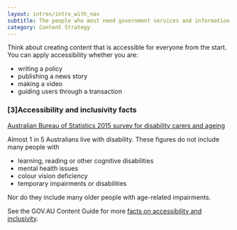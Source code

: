 ```yaml
---
layout: intros/intro_with_nav
subtitle: The people who most need government services and information often find them the hardest to use. 
category: Content Strategy
---
```


Think about creating content that is accessible for everyone from the start. You can apply accessibility whether you are:
- writing a policy
- publishing a news story
- making a video
- guiding users through a transaction

### [3]Accessibility and inclusivity facts

[Australian Bureau of Statistics 2015 survey for disability carers and ageing](http://www.abs.gov.au/ausstats/abs@.nsf/mf/4430.0)

Almost 1 in 5 Australians live with disability. These figures do not include many people with

- learning, reading or other cognitive disabilities
- mental health issues 
- colour vision deficiency
- temporary impairments or disabilities

Nor do they include many older people with age-related impairments.

See the GOV.AU Content Guide for more [facts on accessibility and inclusivity](/content-guide/accessibility-inclusivity/).